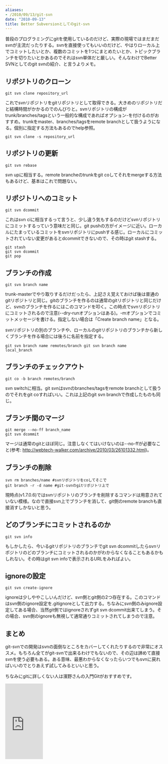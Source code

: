 ```yaml
---
aliases:
- /2010/09/13/git-svn
date: "2010-09-13"
title: Better Subversionとしてのgit-svn
---
```

普段のプログラミングにgitを使用しているのだけど、実際の現場ではまだまだsvnが主流だったりする。svnを直接使ってもいいのだけど、やはりローカル上でコミットしたいとか、複数のコミットを1つにまとめたいとか、トピックブランチを切りたいとかあるのでそれはsvn単体だと厳しい。そんなわけでBetter SVNとしてのgit svnの紹介、と言うよりメモ。

<h2>リポジトリのクローン</h2>
<code><pre>git svn clone repository_url</pre></code>
これでsvnリポジトリをgitリポジトリとして取得できる。大きめのリポジトリだと結構時間がかかるのでのんびりと。svnリポジトリの構成がtrunk/branches/tagsという一般的な構成であればオプション-を付けるのがおすすめ。trunkをmaster、branches/tagsをremote branchとして扱うようになる。個別に指定する方法もあるのでhelp参照。
<code><pre>git svn clone -s repository_url</pre></code>

<h2>リポジトリの更新</h2>
<code><pre>git svn rebase</pre></code>
svn upに相当する。remote brancheのtrunkをgit coしてそれをmergeする方法もあるけど、基本はこれで問題ない。

<h2>リポジトリへのコミット</h2>
<code><pre>git svn dcommit</pre></code>
これはsvn ciに相当するって言うと、少し違う気もするのだけどsvnリポジトリにコミットするっていう意味だと同じ。git pushの方がイメージに近い。ローカルにたまっているコミットをsvnリポジトリにpushする感じ。ローカルにコミットされていない変更があるとdcommitできないので、その時はgit stashする。
<code><pre>git stash
git svn dcommit
git pop
</pre></code>

<h2>ブランチの作成</h2>
<code><pre>git svn branch name</pre></code>
trunk-masterでやり取りするだけだったら、上記さえ覚えておけば後は普通のgitリポジトリと同じ。gitのブランチを作るのは通常のgitリポジトリと同じだけど、svnのブランチを作るにはこのコマンドを叩く。この時点でsvnリポジトリにコミットされるので注意(--dry-runオプションはある)。-mオプションでコミットメッセージを書ける。指定しない場合は「Create branch name」となる。

svnリポジトリの別のブランチや、ローカルのgitリポジトリのブランチから新しくブランチを作る場合には後ろに名前を指定する。
<code><pre>git svn branch name remotes/branch
git svn branch name local_branch</pre></code>

<h2>ブランチのチェックアウト</h2>
<code><pre>git co -b branch remotes/branch</pre></code>
svn switchに相当。git svnはsvnのbranches/tagsをremote branchとして扱うのでそれをgit coすればいい。これは上記のgit svn branchで作成したものも同じ。

<h2>ブランチ間のマージ</h2>
<code><pre>git merge --no-ff branch_name
git svn dcommit</pre></code>
マージは通常のgitとほぼ同じ。注意しなくてはいけないのは--no-ffが必要なこと(参考: <a href='http://webtech-walker.com/archive/2010/03/26101332.html'>http://webtech-walker.com/archive/2010/03/26101332.html</a>)。

<h2>ブランチの削除</h2>
<code><pre>svn rm branches/name #svnリポジトリをcoしてそこで
git branch -r -d name #git-svnのgitリポジトリ上で</pre></code>
現時点(v1.7.0.6)ではsvnリポジトリのブランチを削除するコマンドは用意されていない模様。なので直接svn上でブランチを消して、git側のremote branchも直接消すしかないと思う。

<h2>どのブランチにコミットされるのか</h2>
<code><pre>git svn info</pre></code>
もしかしたら、今いるgitリポジトリのブランチでgit svn dcommitしたらsvnリポジトリのどのブランチにコミットされるのかがわからなくなることもあるかもしれない。その時はgit svn infoで表示されるURLをみればよい。

<h2>ignoreの設定</h2>
<code><pre>git svn create-ignore</pre></code>
ignoreは少しややこしいんだけど、svn側とgit側の2つ存在する。このコマンドはsvn側のignore設定を.gitignoreとして出力する。ちなみにsvn側のみignore設定してある場合、当然git側ではignoreされずgit svn dcommit出来てしまう。その場合、svn側のignoreも無視して通常通りコミットされてしまうので注意。

<h2>まとめ</h2>
git-svnでの開発はsvnの面倒なところをカバーしてくれたりするので非常にオススメ。もちろん全てがgit-svnで出来るわけでもないので、その辺は諦めて直接svnを使う必要もある。ある意味、最悪わからなくなったらいつでもsvnに戻ればいいのでとりあえず試してみるといいと思う。

ちなみにgitに詳しくない人は濱野さんの入門Gitがおすすめです。

<iframe src="http://rcm-jp.amazon.co.jp/e/cm?lt1=_blank&bc1=000000&IS2=1&bg1=FFFFFF&fc1=000000&lc1=0000FF&t=ukstudio0c-22&o=9&p=8&l=as1&m=amazon&f=ifr&md=1X69VDGQCMF7Z30FM082&asins=4798023809" style="width:120px;height:240px;" scrolling="no" marginwidth="0" marginheight="0" frameborder="0"></iframe>